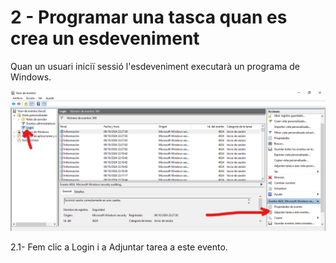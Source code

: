 # 2 - Programar una tasca quan es crea un esdeveniment
Quan un usuari iniciï sessió l'esdeveniment executarà un programa de Windows.

![Image 4](vista-personalitzada-4.png)

2.1- Fem clic a Login i a Adjuntar tarea a este evento.
